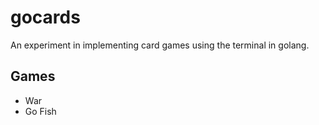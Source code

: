 # gocards

An experiment in implementing card games using the terminal in golang.

## Games

* War
* Go Fish
